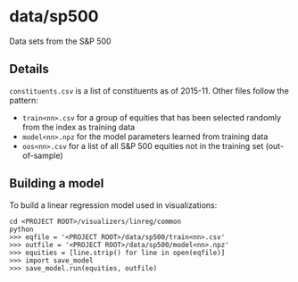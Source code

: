 data/sp500
===
Data sets from the S&P 500

Details
---
`constituents.csv` is a list of constituents as of
2015-11. Other files follow the pattern: 

- `train<nn>.csv` for 
a group of equities that has been selected randomly from the
index as training data
- `model<nn>.npz` for the model parameters
learned from training data
- `oos<nn>.csv` for a list of all S&P 500 equities
not in the training set (out-of-sample)

Building a model
---
To build a linear regression model used in 
visualizations:

    cd <PROJECT ROOT>/visualizers/linreg/common
    python
    >>> eqfile = '<PROJECT ROOT>/data/sp500/train<nn>.csv'
    >>> outfile = '<PROJECT ROOT>/data/sp500/model<nn>.npz'
    >>> equities = [line.strip() for line in open(eqfile)]
    >>> import save_model
    >>> save_model.run(equities, outfile)

